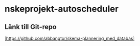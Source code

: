# nskeprojekt-autoscheduler
## Länk till Git-repo
[https://github.com/abbangtor/skema-plannering_med_databas]

